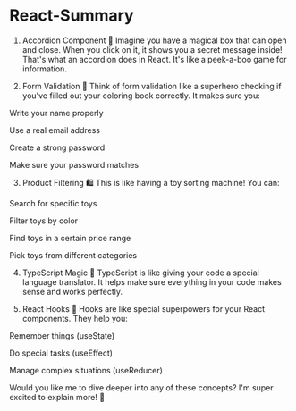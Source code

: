 # React-Summary

1. Accordion Component 🎈
Imagine you have a magical box that can open and close. When you click on it, it shows you a secret message inside! That's what an accordion does in React. It's like a peek-a-boo game for information.

2. Form Validation 🧩
Think of form validation like a superhero checking if you've filled out your coloring book correctly. It makes sure you:


Write your name properly

Use a real email address

Create a strong password

Make sure your password matches

3. Product Filtering 🛍️
This is like having a toy sorting machine! You can:


Search for specific toys

Filter toys by color

Find toys in a certain price range

Pick toys from different categories

4. TypeScript Magic 🔮
TypeScript is like giving your code a special language translator. It helps make sure everything in your code makes sense and works perfectly.

5. React Hooks 🎣
Hooks are like special superpowers for your React components. They help you:


Remember things (useState)

Do special tasks (useEffect)

Manage complex situations (useReducer)

Would you like me to dive deeper into any of these concepts? I'm super excited to explain more! 🤩
